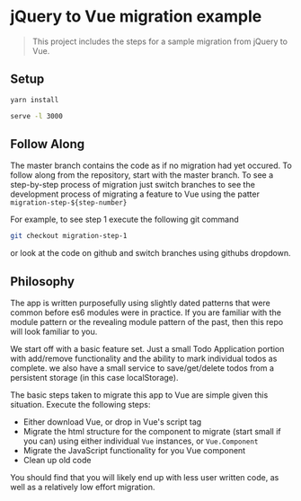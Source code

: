# jQuery to Vue migration example

> This project includes the steps for a sample migration from jQuery to Vue.

## Setup

```bash
yarn install
```

```bash
serve -l 3000
```

## Follow Along

The master branch contains the code as if no migration had yet occured. To follow along from the repository, start with the master branch. To see a step-by-step process of migration just switch branches to see the development process of migrating a feature to Vue using the patter `migration-step-${step-number}`

For example, to see step 1 execute the following git command

```bash
git checkout migration-step-1
```

or look at the code on github and switch branches using githubs dropdown.

## Philosophy

The app is written purposefully using slightly dated patterns that were common before es6 modules were in practice. If you are familiar with the module pattern or the revealing module pattern of the past, then this repo will look familiar to you.

We start off with a basic feature set. Just a small Todo Application portion with add/remove functionality and the ability to mark individual todos as complete. we also have a small service to save/get/delete todos from a persistent storage (in this case localStorage).

The basic steps taken to migrate this app to Vue are simple given this situation. Execute the following steps:

- Either download Vue, or drop in Vue's script tag
- Migrate the html structure for the component to migrate (start small if you can) using either individual `Vue` instances, or `Vue.Component`
- Migrate the JavaScript functionality for you Vue component
- Clean up old code

You should find that you will likely end up with less user written code, as well as a relatively low effort migration.
